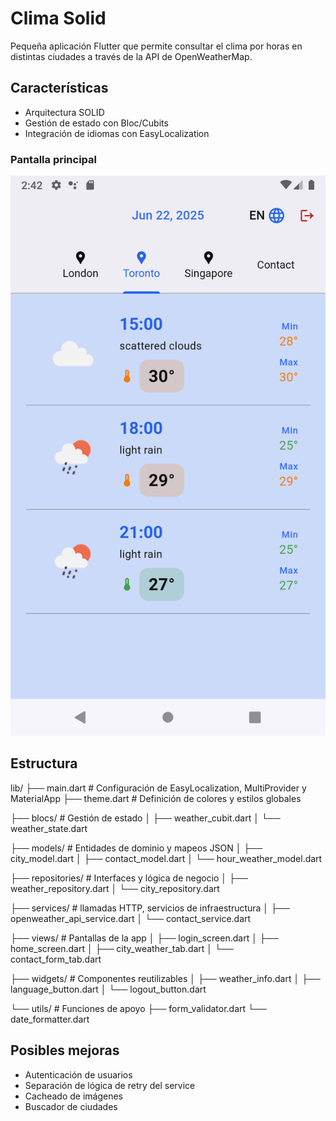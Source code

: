 # Clima Solid

Pequeña aplicación Flutter que permite consultar el clima por horas en distintas ciudades a través de la API de OpenWeatherMap.

## Características

- Arquitectura SOLID
- Gestión de estado con Bloc/Cubits
- Integración de idiomas con EasyLocalization

### Pantalla principal

![Home](assets/screenshots/home.png)

## Estructura

lib/
├── main.dart            # Configuración de EasyLocalization, MultiProvider y MaterialApp
├── theme.dart           # Definición de colores y estilos globales

├── blocs/               # Gestión de estado
│   ├── weather_cubit.dart
│   └── weather_state.dart

├── models/              # Entidades de dominio y mapeos JSON
│   ├── city_model.dart
│   ├── contact_model.dart
│   └── hour_weather_model.dart

├── repositories/        # Interfaces y lógica de negocio
│   ├── weather_repository.dart
│   └── city_repository.dart

├── services/            # llamadas HTTP, servicios de infraestructura
│   ├── openweather_api_service.dart
│   └── contact_service.dart

├── views/               # Pantallas de la app
│   ├── login_screen.dart
│   ├── home_screen.dart
│   ├── city_weather_tab.dart
│   └── contact_form_tab.dart

├── widgets/             # Componentes reutilizables
│   ├── weather_info.dart
│   ├── language_button.dart
│   └── logout_button.dart

└── utils/               # Funciones de apoyo
    ├── form_validator.dart
    └── date_formatter.dart


## Posibles mejoras

- Autenticación de usuarios
- Separación de lógica de retry del service
- Cacheado de imágenes
- Buscador de ciudades